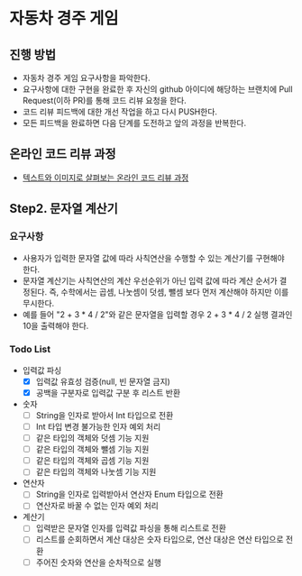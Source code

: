 # 자동차 경주 게임
## 진행 방법
* 자동차 경주 게임 요구사항을 파악한다.
* 요구사항에 대한 구현을 완료한 후 자신의 github 아이디에 해당하는 브랜치에 Pull Request(이하 PR)를 통해 코드 리뷰 요청을 한다.
* 코드 리뷰 피드백에 대한 개선 작업을 하고 다시 PUSH한다.
* 모든 피드백을 완료하면 다음 단계를 도전하고 앞의 과정을 반복한다.

## 온라인 코드 리뷰 과정
* [텍스트와 이미지로 살펴보는 온라인 코드 리뷰 과정](https://github.com/next-step/nextstep-docs/tree/master/codereview)

## Step2. 문자열 계산기
### 요구사항
- 사용자가 입력한 문자열 값에 따라 사칙연산을 수행할 수 있는 계산기를 구현해야 한다.
- 문자열 계산기는 사칙연산의 계산 우선순위가 아닌 입력 값에 따라 계산 순서가 결정된다. 즉, 수학에서는 곱셈, 나눗셈이 덧셈, 뺄셈 보다 먼저 계산해야 하지만 이를 무시한다.
- 예를 들어 "2 + 3 * 4 / 2"와 같은 문자열을 입력할 경우 2 + 3 * 4 / 2 실행 결과인 10을 출력해야 한다.

### Todo List
- 입력값 파싱
    - [X] 입력값 유효성 검증(null, 빈 문자열 금지)
    - [X] 공백을 구분자로 입력값 구분 후 리스트 반환
- 숫자
    - [ ] String을 인자로 받아서 Int 타입으로 전환
    - [ ] Int 타입 변경 불가능한 인자 예외 처리
    - [ ] 같은 타입의 객체와 덧셈 기능 지원
    - [ ] 같은 타입의 객체와 뺄셈 기능 지원
    - [ ] 같은 타입의 객체와 곱셈 기능 지원
    - [ ] 같은 타입의 객체와 나눗셈 기능 지원
- 연산자
    - [ ] String을 인자로 입력받아서 연산자 Enum 타입으로 전환
    - [ ] 연산자로 바꿀 수 없는 인자 예외 처리
- 계산기
    - [ ] 입력받은 문자열 인자를 입력값 파싱을 통해 리스트로 전환
    - [ ] 리스트를 순회하면서 계산 대상은 숫자 타입으로, 연산 대상은 연산 타입으로 전환
    - [ ] 주어진 숫자와 연산을 순차적으로 실행
